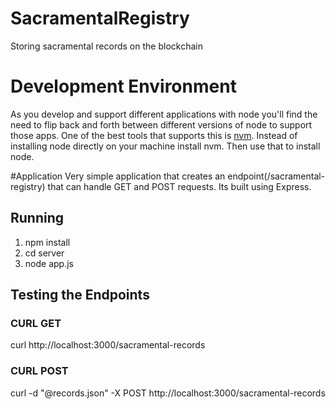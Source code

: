 # SacramentalRegistry
Storing sacramental records on the blockchain

# Development Environment
As you develop and support different applications with node you'll find the need to flip back and forth between
different versions of node to support those apps. One of the best tools that supports this is [nvm](https://github.com/creationix/nvm).
Instead of installing node directly on your machine install nvm. Then use that to install node.

#Application
Very simple application that creates an endpoint(/sacramental-registry) that can handle GET and POST requests. Its
built using Express.

## Running 

1. npm install
2. cd server
3. node app.js

## Testing the Endpoints

### CURL GET
curl http://localhost:3000/sacramental-records

### CURL POST
curl -d "@records.json" -X POST http://localhost:3000/sacramental-records
